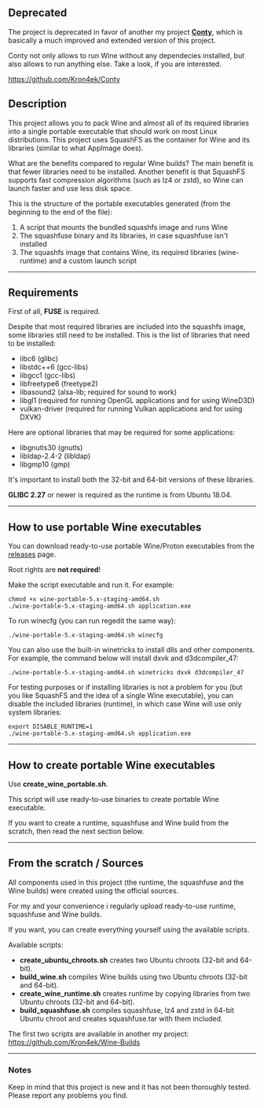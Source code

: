 ## Deprecated

The project is deprecated in favor of another my project [**Conty**](https://github.com/Kron4ek/Conty), which is basically a much improved and extended version of this project.

Conty not only allows to run Wine without any dependecies installed, but also allows to run anything else. Take a look, if you are interested.

https://github.com/Kron4ek/Conty


## Description

This project allows you to pack Wine and almost all of its required libraries into a single portable executable that should work on most Linux distributions. This project uses SquashFS as the container for Wine and its libraries (similar to what AppImage does).

What are the benefits compared to regular Wine builds? The main benefit is that fewer libraries need to be installed. Another benefit is that SquashFS supports fast compression algorithms (such as lz4 or zstd), so Wine can launch faster and use less disk space.

This is the structure of the portable executables generated (from the beginning to the end of the file):

1. A script that mounts the bundled squashfs image and runs Wine
2. The squashfuse binary and its libraries, in case squashfuse isn't installed
3. The squashfs image that contains Wine, its required libraries (wine-runtime)
and a custom launch script

---

## Requirements

First of all, **FUSE** is required.

Despite that most required libraries are included into the squashfs image, some libraries still need to be installed. This is the list of libraries that need to be installed:

* libc6 (glibc)
* libstdc++6 (gcc-libs)
* libgcc1 (gcc-libs)
* libfreetype6 (freetype2)
* libasound2 (alsa-lib; required for sound to work)
* libgl1 (required for running OpenGL applications and for using WineD3D)
* vulkan-driver (required for running Vulkan applications and for using DXVK)

Here are optional libraries that may be required for some applications:

* libgnutls30 (gnutls)
* libldap-2.4-2 (libldap)
* libgmp10 (gmp)

It's important to install both the 32-bit and 64-bit versions of these libraries.

**GLIBC 2.27** or newer is required as the runtime is from Ubuntu 18.04.

---

## How to use portable Wine executables

You can download ready-to-use portable Wine/Proton executables from the [releases](https://github.com/Kron4ek/wine-portable-executable/releases) page.

Root rights are **not required**!

Make the script executable and run it. For example:

    chmod +x wine-portable-5.x-staging-amd64.sh
    ./wine-portable-5.x-staging-amd64.sh application.exe

To run winecfg (you can run regedit the same way):

    ./wine-portable-5.x-staging-amd64.sh winecfg
    
You can also use the built-in winetricks to install dlls and other components. For example, the command below will install dxvk and d3dcompiler_47:

    ./wine-portable-5.x-staging-amd64.sh winetricks dxvk d3dcompiler_47
    
For testing purposes or if installing libraries is not a problem for you (but you like SquashFS and the idea of a single Wine executable), you can disable the included libraries (runtime), in which case Wine will use only system libraries:

    export DISABLE_RUNTIME=1
    ./wine-portable-5.x-staging-amd64.sh application.exe

---

## How to create portable Wine executables

Use **create_wine_portable.sh**. 

This script will use ready-to-use binaries to create portable Wine executable.

If you want to create a runtime, squashfuse and Wine build from the scratch, then read the next section below.

---

## From the scratch / Sources

All components used in this project (the runtime, the squashfuse and the Wine builds) were created using the official sources.

For my and your convenience i regularly upload ready-to-use runtime, squashfuse and Wine builds.

If you want, you can create everything yourself using the available scripts.

Available scripts:

* **create_ubuntu_chroots.sh** creates two Ubuntu chroots (32-bit and 64-bit).
* **build_wine.sh** compiles Wine builds using two Ubuntu chroots (32-bit and 64-bit).
* **create_wine_runtime.sh** creates runtime by copying libraries from two Ubuntu chroots (32-bit and 64-bit).
* **build_squashfuse.sh** compiles squashfuse, lz4 and zstd in 64-bit Ubuntu chroot and creates squashfuse.tar with them included.

The first two scripts are available in another my project: https://github.com/Kron4ek/Wine-Builds

---

### Notes

Keep in mind that this project is new and it has not been thoroughly tested. Please report any problems you find.
